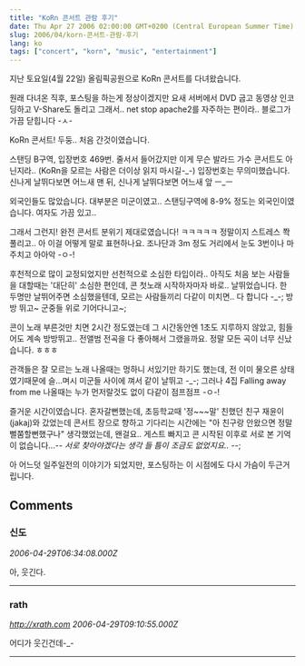 ```yaml
---
title: "KoRn 콘서트 관람 후기"
date: Thu Apr 27 2006 02:00:00 GMT+0200 (Central European Summer Time)
slug: 2006/04/korn-콘서트-관람-후기
lang: ko
tags: ["concert", "korn", "music", "entertainment"]
---
```


지난 토요일(4월 22일) 올림픽공원으로 KoRn 콘서트를 다녀왔습니다.

원래 다녀온 직후, 포스팅을 하는게 정상이겠지만 요새 서버에서 DVD 굽고 동영상 인코딩하고 V-Share도 돌리고 그래서.. net stop apache2를 자주하는 편이라.. 블로그가 가끔 닫힙니다 -ㅅ-

KoRn 콘서트! 두둥.. 처음 간것이였습니다.

스탠딩 B구역, 입장번호 469번. 줄서서 들어갔지만 이게 무슨 발라드 가수 콘서트도 아닌지라.. (KoRn을 모르는 사람은 더이상 읽지 마시길-_-) 입장번호는 무의미했습니다. 신나게 날뛰다보면 어느새 맨 뒤, 신나게 날뛰다보면 어느새 앞 ㅡ_ㅡ 

외국인들도 많았습니다. 대부분은 미군이였고.. 스탠딩구역에 8-9% 정도는 외국인이였습니다. 여자도 가끔 있고.. 

그래서 그런지! 완전 콘서트 분위기 제대로였습니다! ㅋㅋㅋㅋㅋ
정말이지 스트레스 쫙 풀리고.. 아 이걸 어떻게 말로 표현하나요. 조나단과 3m 정도 거리에서 눈도 3번이나 마주치고 아아악 -ㅇ-!

후천적으로 많이 교정되었지만 선천적으로 소심한 타입이라..  아직도 처음 보는 사람들을 대할때는 '대단히' 소심한 편인데, 콘 첫노래 시작하자마자 바로.. 날뛰었습니다. 한 두명만 날뛰어주면 소심했을텐데, 모르는 사람들끼리 다같이 미치면.. 다 합니다 -_-; 방방 뛰고~ 군중들 위로 기어다니고~;

콘이 노래 부른것만 치면 2시간 정도였는데 그 시간동안엔 1초도 지루하지 않았고, 힘들어도 계속 방방뛰고.. 전앨범 전곡을 다 좋아해서 그랬을까요. 정말 모든 곡이 너무 신났습니다. ㅎㅎㅎ

관객들은 잘 모르는 노래 나올때는 멍하니 서있기만 하기도 했는데, 전 이미 물오른 상태였기때문에 슬...며시 미군들 사이에 껴서 같이 날뛰고 -_-; 그러나 4집 Falling away from me 나올때는 누가 먼저랄것도 없이 다같이 점프점프 -ㅇ-!

즐거운 시간이였습니다. 혼자갈뻔했는데, 초등학교때 '정~~~말' 친했던 친구 재윤이(jakaj)와 갔었는데 콘서트 장으로 향하고 기다리는 시간에는 
  "아 친구랑 안왔으면 정말 뻘쭘할뻔했구나" 
생각했었는데, 왠걸요.. 게스트 빠지고 콘 시작된 이후로 서로 본 기억이 없습니다...-_- 서로 찾아야겠다는 생각 들 틈이 조금도 없었지요.. -_-;

아 어느덧 일주일전의 이야기가 되었지만, 포스팅하는 이 시점에도 다시 가슴이 두근거립니다.

## Comments

### 신도
*2006-04-29T06:34:08.000Z*

아, 웃긴다.

---

### rath
*http://xrath.com*
*2006-04-29T09:10:55.000Z*

어디가 웃긴건데-_-

---
